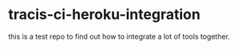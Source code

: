 # tracis-ci-heroku-integration
this is a test repo to find out how to integrate a lot of tools together.
